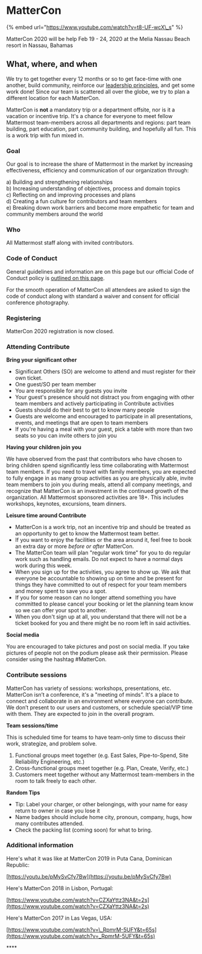 # MatterCon

{% embed url="https://www.youtube.com/watch?v=t8-UF-wcX\_s" %}

MatterCon 2020 will be help Feb 19 - 24, 2020 at the Melia Nassau Beach resort in Nassau, Bahamas

## What, where, and when

We try to get together every 12 months or so to get face-time with one another, build community, reinforce our [leadership principles](../company/about-mattermost/#leadership-principles), and get some work done! Since our team is scattered all over the globe, we try to plan a different location for each MatterCon.

MatterCon is **not** a mandatory trip or a department offsite, nor is it a vacation or incentive trip. It's a chance for everyone to meet fellow Mattermost team-members across all departments and regions: part team building, part education, part community building, and hopefully all fun. This is a work trip with fun mixed in.

### Goal <a id="goal"></a>

Our goal is to increase the share of Mattermost in the market by increasing effectiveness, efficiency and communication of our organization through:   
  
a\) Building and strengthening relationships    
b\) Increasing understanding of objectives, process and domain topics   
c\) Reflecting on and improving processes and plans   
d\) Creating a fun culture for contributors and team members   
e\) Breaking down work barriers and become more empathetic for team and community members around the world

### Who <a id="who"></a>

All Mattermost staff along with invited contributors.

### Code of Conduct <a id="code-of-conduct"></a>

General guidelines and information are on this page but our official Code of Conduct policy is [outlined on this page](https://handbook.mattermost.com/mattercon/mattermost-code-of-conduct).   
  
For the smooth operation of MatterCon all attendees are asked to sign the code of conduct along with standard a waiver and consent for official conference photography. 

### Registering <a id="registering"></a>

MatterCon 2020 registration is now closed. 

### Attending Contribute

**Bring your significant other**

* Significant Others \(SO\) are welcome to attend and must register for their own ticket.
* One guest/SO per team member
* You are responsible for any guests you invite
* Your guest's presence should not distract you from engaging with other team members and actively participating in Contribute activities
* Guests should do their best to get to know many people
* Guests are welcome and encouraged to participate in all presentations, events, and meetings that are open to team members
* If you're having a meal with your guest, pick a table with more than two seats so you can invite others to join you

**Having your children join you**

We have observed from the past that contributors who have chosen to bring children spend significantly less time collaborating with Mattermost team members. If you need to travel with family members, you are expected to fully engage in as many group activities as you are physically able, invite team members to join you during meals, attend all company meetings, and recognize that MatterCon is an investment in the continued growth of the organization. All Mattermost sponsored activities are 18+. This includes workshops, keynotes, excursions, team dinners.

**Leisure time around Contribute**

* MatterCon is a work trip, not an incentive trip and should be treated as an opportunity to get to know the Mattermost team better.
* If you want to enjoy the facilities or the area around it, feel free to book an extra day or more _before or after_ MatterCon.
* The MatterCon team will plan "regular work time" for you to do regular work such as handling emails. Do not expect to have a normal days work during this week.
* When you sign up for the activities, you agree to show up. We ask that everyone be accountable to showing up on time and be present for things they have committed to out of respect for your team members and money spent to save you a spot.
* If you for some reason can no longer attend something you have committed to please cancel your booking or let the planning team know so we can offer your spot to another.
* When you don't sign up at all, you understand that there will not be a ticket booked for you and there might be no room left in said activities.

**Social media**

You are encouraged to take pictures and post on social media. If you take pictures of people not on the podium please ask their permission. Please consider using the hashtag \#MatterCon. 

### Contribute sessions

MatterCon has variety of sessions: workshops, presentations, etc. MatterCon isn’t a conference, it's a "meeting of minds”. It's a place to connect and collaborate in an environment where everyone can contribute. We don’t present to our users and customers, or schedule special/VIP time with them. They are expected to join in the overall program.

**Team sessions/time**

This is scheduled time for teams to have team-only time to discuss their work, strategize, and problem solve.

1. Functional groups meet together \(e.g. East Sales, Pipe-to-Spend, Site Reliability Engineering, etc.\)
2. Cross-functional groups meet together \(e.g. Plan, Create, Verify, etc.\)
3. Customers meet together without any Mattermost team-members in the room to talk freely to each other.

**Random Tips**

* Tip: Label your charger, or other belongings, with your name for easy return to owner in case you lose it
* Name badges should include home city, pronoun, company, hugs, how many contributes attended.
* Check the packing list \(coming soon\) for what to bring.

### Additional information

Here's what it was like at MatterCon 2019 in Puta Cana, Dominican Republic:

[https://youtu.be/pMySvCfy7Bw](https://youtu.be/pMySvCfy7Bw)

Here's MatterCon 2018 in Lisbon, Portugal: 

[https://www.youtube.com/watch?v=CZXaYttz3NA&t=2s](https://www.youtube.com/watch?v=CZXaYttz3NA&t=2s)  
  
Here's MatterCon 2017 in Las Vegas, USA: 

[https://www.youtube.com/watch?v=\_RpmrM-5UFY&t=65s](https://www.youtube.com/watch?v=_RpmrM-5UFY&t=65s)

\*\*\*\*

